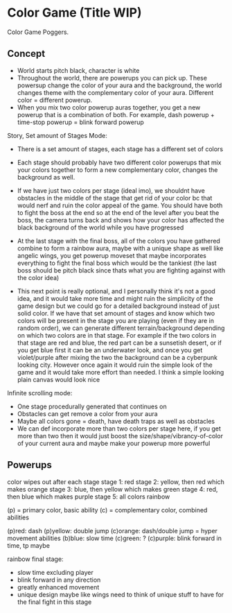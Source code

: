 # Color Game (Title WIP)

Color Game Poggers.

## Concept

- World starts pitch black, character is white
- Throughout the world, there are powerups you can pick up. These powersup change the color of your aura and the background, the world changes theme with the complementary color of your aura. Different color = different powerup. 
- When you mix two color powerup auras together, you get a new powerup that is a combination of both. For example, dash powerup + time-stop powerup = blink forward powerup

Story, Set amount of Stages Mode:
- There is a set amount of stages, each stage has a different set of colors
- Each stage should probably have two different color powerups that mix your colors together to form a new complementary color, changes the background as well. 
- If we have just two colors per stage (ideal imo), we shouldnt have obstacles in the middle of the stage that get rid of your color bc that would nerf and ruin the color appeal of the game. You should have both to fight the boss at the end so at the end of the level after you beat the boss, the camera turns back and shows how your color has affected the black background of the world while you have progressed
- At the last stage with the final boss, all of the colors you have gathered combine to form a rainbow aura, maybe with a unique shape as well like angelic wings, you get powerup moveset that maybe incorporates everything to fight the final boss which would be the tankiest (the last boss should be pitch black since thats what you are fighting against with the color idea)

- This next point is really optional, and I personally think it's not a good idea, and it would take more time and might ruin the simplicity of the game design but we could go for a detailed background instead of just solid color. If we have that set amount of stages and know which two colors will be present in the stage you are playing (even if they are in random order), we can generate different terrain/background depending on which two colors are in that stage. For example if the two colors in that stage are red and blue, the red part can be a sunsetish desert, or if you get blue first it can be an underwater look, and once you get violet/purple after mixing the two the background can be a cyberpunk looking city. However once again it would ruin the simple look of the game and it would take more effort than needed. I think a simple looking plain canvas would look nice



Infinite scrolling mode:
- One stage procedurally generated that continues on
- Obstacles can get remove a color from your aura
- Maybe all colors gone = death, have death traps as well as obstacles
- We can def incorporate more than two colors per stage here, if you get more than two then it would just boost the size/shape/vibrancy-of-color of your current aura and maybe make your powerup more powerful 

## Powerups

color wipes out after each stage
stage 1: red
stage 2: yellow, then red which makes orange
stage 3: blue, then yellow which makes green
stage 4: red, then blue which makes purple
stage 5: all colors rainbow

(p) = primary color, basic ability
(c) = complementary color, combined abilities

(p)red: dash
(p)yellow: double jump
(c)orange: dash/double jump = hyper movement abilities
(b)blue: slow time
(c)green: ?
(c)purple: blink forward in time, tp maybe

rainbow final stage:
- slow time excluding player
- blink forward in any direction
- greatly enhanced movement
- unique design maybe like wings
need to think of unique stuff to have for the final fight in this stage
